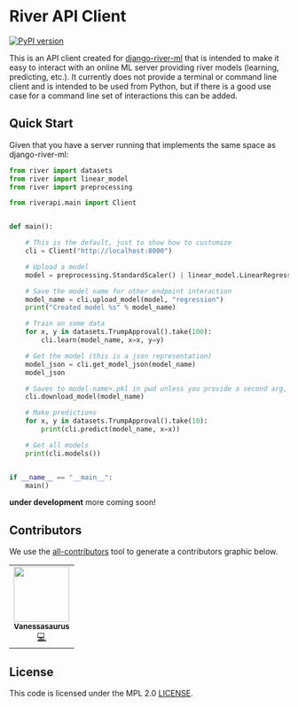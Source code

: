 # River API Client

[![PyPI version](https://badge.fury.io/py/riverapi.svg)](https://badge.fury.io/py/riverapi)

This is an API client created for [django-river-ml](https://pypi.org/project/django-river-ml/)
that is intended to make it easy to interact with an online ML server providing river models (learning, predicting, etc.).
It currently does not provide a terminal  or command line client and is intended to be used
from Python, but if there is a good use case for a command line set of interactions
this can be added.

## Quick Start

Given that you have a server running that implements the same space as django-river-ml:

```python
from river import datasets
from river import linear_model
from river import preprocessing

from riverapi.main import Client


def main():

    # This is the default, just to show how to customize
    cli = Client("http://localhost:8000")

    # Upload a model
    model = preprocessing.StandardScaler() | linear_model.LinearRegression()

    # Save the model name for other endpoint interaction
    model_name = cli.upload_model(model, "regression")
    print("Created model %s" % model_name)

    # Train on some data
    for x, y in datasets.TrumpApproval().take(100):
        cli.learn(model_name, x=x, y=y)

    # Get the model (this is a json representation)
    model_json = cli.get_model_json(model_name)
    model_json

    # Saves to model-name>.pkl in pwd unless you provide a second arg, dest
    cli.download_model(model_name)

    # Make predictions
    for x, y in datasets.TrumpApproval().take(10):
        print(cli.predict(model_name, x=x))

    # Get all models
    print(cli.models())


if __name__ == "__main__":
    main()
```

**under development** more coming soon!

## Contributors

We use the [all-contributors](https://github.com/all-contributors/all-contributors) 
tool to generate a contributors graphic below.

<!-- ALL-CONTRIBUTORS-LIST:START - Do not remove or modify this section -->
<!-- prettier-ignore-start -->
<!-- markdownlint-disable -->
<table>
  <tr>
    <td align="center"><a href="https://vsoch.github.io"><img src="https://avatars.githubusercontent.com/u/814322?v=4?s=100" width="100px;" alt=""/><br /><sub><b>Vanessasaurus</b></sub></a><br /><a href="https://github.com/USRSE/usrse-python/commits?author=vsoch" title="Code">💻</a></td>
  </tr>
</table>

<!-- markdownlint-restore -->
<!-- prettier-ignore-end -->

<!-- ALL-CONTRIBUTORS-LIST:END -->

## License

This code is licensed under the MPL 2.0 [LICENSE](LICENSE).
